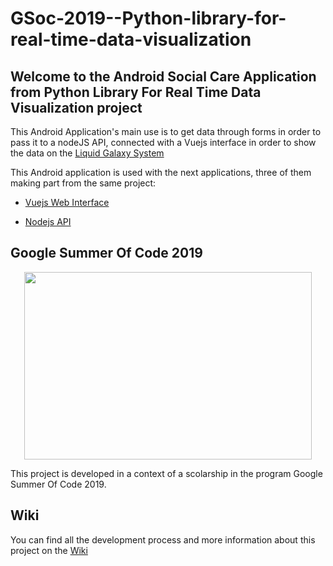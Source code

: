 # GSoc-2019--Python-library-for-real-time-data-visualization



## __Welcome to the Android Social Care Application from Python Library For Real Time Data Visualization project__

This Android Application's main use is to get data through forms in order to pass it to a nodeJS API, connected with a Vuejs interface in order to show the data on the [Liquid Galaxy System](https://liquidgalaxy.org/)


This Android application is used with the next applications, three of them making part from the same project:

 * [Vuejs Web Interface](https://github.com/LiquidGalaxyLAB/Python-library-for-real-time-data-visualization----Web-Interface)
 
 * [Nodejs API](https://github.com/LiquidGalaxyLAB/PythonLibraryForRealTimeDataVisualizationGSoC2019--API-nodeJs)
 
## __Google Summer Of Code 2019__
 
<p align="center"> 
 <img width="460" height="300" src="https://i.ibb.co/6YRpnjS/google-summer-of-code-2016.png">
</p>

This project is developed in a context of a scolarship in the program Google Summer Of Code 2019.

 ## __Wiki__
 
 You can find all the development process and more information about this project on the [Wiki](https://github.com/LiquidGalaxyLAB/PythonLibraryForRealTimeDataVisualizationGSoC2019--API-nodeJs/wiki) 


